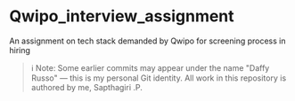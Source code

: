 # Qwipo_interview_assignment
An assignment on tech stack demanded by Qwipo for screening process in hiring

> ℹ️ Note: Some earlier commits may appear under the name "Daffy Russo" — this is my personal Git identity. All work in this repository is authored by me, Sapthagiri .P.
